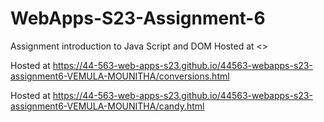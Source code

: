 
# WebApps-S23-Assignment-6
Assignment introduction to Java Script and DOM
Hosted at <>


Hosted at <https://44-563-web-apps-s23.github.io/44563-webapps-s23-assignment6-VEMULA-MOUNITHA/conversions.html>


Hosted at <https://44-563-web-apps-s23.github.io/44563-webapps-s23-assignment6-VEMULA-MOUNITHA/candy.html>